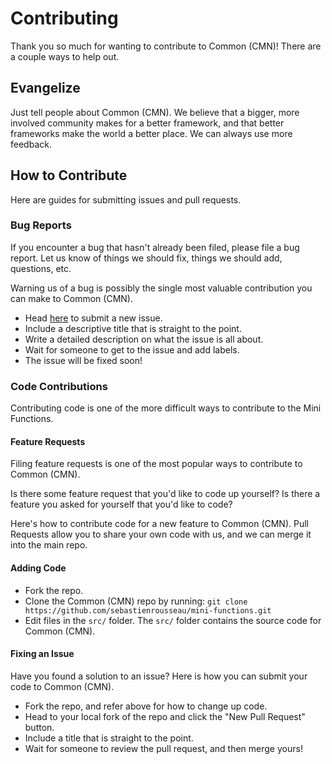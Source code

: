 # Contributing

Thank you so much for wanting to contribute to Common (CMN)!
There are a couple ways to help out.

## Evangelize

Just tell people about Common (CMN). We believe that a bigger,
more involved community makes for a better framework, and that better
frameworks make the world a better place. We can always use more
feedback.

## How to Contribute

Here are guides for submitting issues and pull requests.

### Bug Reports

If you encounter a bug that hasn't already been filed, please file a
bug report. Let us know of things we should fix, things we should add,
questions, etc.

Warning us of a bug is possibly the single most valuable contribution
you can make to Common (CMN).

- Head
  [here](https://github.com/sebastienrousseau/mini-functions/issues/new)
  to submit a new issue.
- Include a descriptive title that is straight to the point.
- Write a detailed description on what the issue is all about.
- Wait for someone to get to the issue and add labels.
- The issue will be fixed soon!

### Code Contributions

Contributing code is one of the more difficult ways to contribute to the
Mini Functions.

#### Feature Requests

Filing feature requests is one of the most popular ways to contribute to
Common (CMN).

Is there some feature request that you'd like to code up yourself? Is
there a feature you asked for yourself that you'd like to code?

Here's how to contribute code for a new feature to Common (CMN).
Pull Requests allow you to share your own code with us, and we can merge
it into the main repo.

#### Adding Code

- Fork the repo.
- Clone the Common (CMN) repo by running:
  `git clone https://github.com/sebastienrousseau/mini-functions.git`
- Edit files in the `src/` folder. The `src/` folder contains the source
  code for Common (CMN).

#### Fixing an Issue

Have you found a solution to an issue? Here is how you can submit your
code to Common (CMN).

- Fork the repo, and refer above for how to change up code.
- Head to your local fork of the repo and click the "New Pull Request" button.
- Include a title that is straight to the point.
- Wait for someone to review the pull request, and then merge yours!
